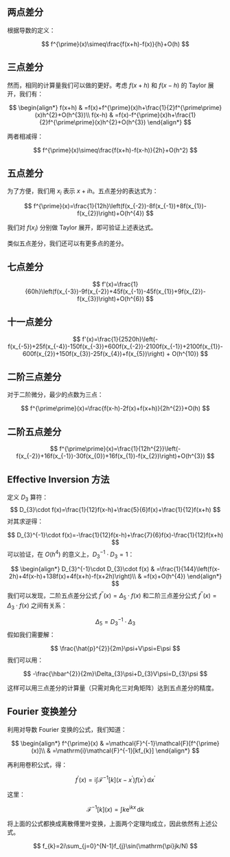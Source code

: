 ## 两点差分

根据导数的定义：

$$
f^{\prime}(x)\simeq\frac{f(x+h)-f(x)}{h}+O(h)
$$

## 三点差分

然而，相同的计算量我们可以做的更好。考虑 $f (x+h)$ 和 $f (x-h)$ 的 Taylor 展开，我们有：

$$
\begin{align*}
f(x+h) & =f(x)+f^{\prime}(x)h+\frac{1}{2}f^{\prime\prime}(x)h^{2}+O(h^{3})\\
f(x-h) & =f(x)-f^{\prime}(x)h+\frac{1}{2}f^{\prime\prime}(x)h^{2}+O(h^{3})
\end{align*}
$$

两者相减得：

$$
f^{\prime}(x)\simeq\frac{f(x+h)-f(x-h)}{2h}+O(h^2)
$$

## 五点差分

为了方便，我们用 $x_{i}$ 表示 $x+ih$。五点差分的表达式为：

$$
f^{\prime}(x)=\frac{1}{12h}\left(f(x_{-2})-8f(x_{-1})+8f(x_{1})-f(x_{2})\right)+O(h^{4})
$$

我们对 $f (x_{i})$ 分别做 Taylor 展开，即可验证上述表达式。

类似五点差分，我们还可以有更多点的差分。

## 七点差分

$$
f'(x)=\frac{1}{60h}\left(f(x_{-3})-9f(x_{-2})+45f(x_{-1})-45f(x_{1})+9f(x_{2})-f(x_{3})\right)+O(h^{6})
$$

## 十一点差分

$$
f'(x)=\frac{1}{2520h}\left(-f(x_{-5})+25f(x_{-4})-150f(x_{-3})+600f(x_{-2})-2100f(x_{-1})+2100f(x_{1})-600f(x_{2})+150f(x_{3})-25f(x_{4})+f(x_{5})\right) + O(h^{10})
$$

## 二阶三点差分

对于二阶微分，最少的点数为三点：

$$
f^{\prime\prime}(x)=\frac{f(x-h)-2f(x)+f(x+h)}{2h^{2}}+O(h)
$$

## 二阶五点差分

$$
f^{\prime\prime}(x)=\frac{1}{12h^{2}}\left(-f(x_{-2})+16f(x_{-1})-30f(x_{0})+16f(x_{1})-f(x_{2})\right)+O(h^{3})
$$

## Effective Inversion 方法

定义 $D_{3}$ 算符：
$$
D_{3}\cdot f(x)=\frac{1}{12}f(x-h)+\frac{5}{6}f(x)+\frac{1}{12}f(x+h)
$$
对其求逆得：

$$
D_{3}^{-1}\cdot f(x)=-\frac{1}{12}f(x-h)+\frac{7}{6}f(x)-\frac{1}{12}f(x+h)
$$
可以验证，在 $O (h^{4})$ 的意义上，$D_{3}^{-1}\cdot D_{3}=1$：

$$
\begin{align*}
D_{3}^{-1}\cdot D_{3}\cdot f(x) & =\frac{1}{144}\left(f(x-2h)+4f(x-h)+138f(x)+4f(x+h)-f(x+2h)\right)\\
 & =f(x)+O(h^{4})
\end{align*}
$$
我们可以发现，二阶五点差分公式 $f^{\prime\prime}(x)=\Delta_{5}\cdot f(x)$  和二阶三点差分公式 $f^{\prime\prime}(x)=\Delta_{3}\cdot f (x)$ 之间有关系：

$$
\Delta_{5}=D_{3}^{-1}\cdot\Delta_{3}
$$
假如我们需要解：

$$
\frac{\hat{p}^{2}}{2m}\psi+V\psi=E\psi
$$
我们可以用：

$$
-\frac{\hbar^{2}}{2m}\Delta_{3}\psi+D_{3}V\psi=D_{3}\psi
$$

这样可以用三点差分的计算量（只需对角化三对角矩阵）达到五点差分的精度。

## Fourier 变换差分

利用对导数 Fourier 变换的公式，我们知道：

$$
\begin{align*}
f^{\prime}(x) & =\mathcal{F}^{-1}\mathcal{F}[f^{\prime}(x)]\\
 & =\mathrm{i}\mathcal{F}^{-1}[kf_{k}]
\end{align*}
$$

再利用卷积公式，得：

$$
f^{\prime}(x)=\mathrm{i}\int\mathcal{F}^{-1}[k](x-x^{\prime})f(x^{\prime})\,\mathrm{d}x^{\prime}
$$

这里：

$$
\mathcal{F}^{-1}[k](x)=\int k\mathrm{e}^{\mathrm{i}kx}\,\mathrm{d}k
$$

将上面的公式都换成离散傅里叶变换，上面两个定理均成立，因此依然有上述公式。

$$
f_{k}=2i\sum_{j=0}^{N-1}f_{j}\sin(\mathrm{\pi}jk/N)
$$